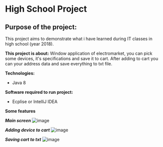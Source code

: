 # High School Project
## Purpose of the project:
This project aims to demonstrate what i have learned during IT classes in high school (year 2018).

**This project is about:** Window application of electromarket, you can pick some devices, it's specifications and save it to cart.
After adding to cart you can your address data and save everything to txt file.

**Technologies:**
- Java 8

**Software required to run project:**
- Ecplise or IntelliJ IDEA

**Some features**

***Main screen***
![image](https://user-images.githubusercontent.com/64408066/163354187-08bb69cd-f9d0-4e2e-beaa-df8bdc104dbc.png)

***Adding device to cart***
![image](https://user-images.githubusercontent.com/64408066/163354413-0ba83def-5fd6-4b4e-916d-5a141881c1b3.png)

***Saving cart to txt***
![image](https://user-images.githubusercontent.com/64408066/163354606-934292c1-e010-473a-a4cf-79f604018ad8.png)
